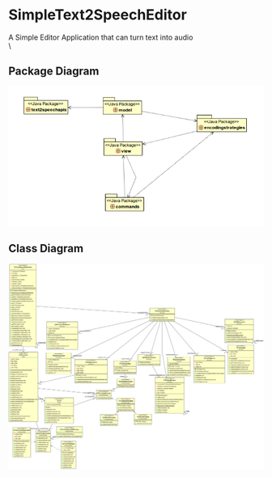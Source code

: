 # SimpleText2SpeechEditor
A Simple Editor Application that can turn text into audio
\
\




## Package Diagram  
![alt text](https://github.com/irineos/SimpleText2SpeechEditor/blob/main/packageDiagram.png)

## Class Diagram  
![alt text](https://github.com/irineos/SimpleText2SpeechEditor/blob/main/ClassDiagram.png)
